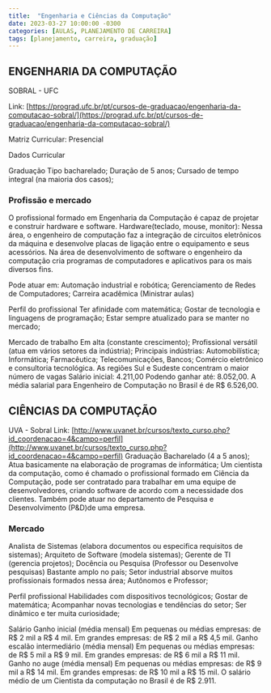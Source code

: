 ```yaml
---
title:  "Engenharia e Ciências da Computação"
date: 2023-03-27 10:00:00 -0300
categories: [AULAS, PLANEJAMENTO DE CARREIRA]
tags: [planejamento, carreira, graduação]
---
```

## ENGENHARIA DA COMPUTAÇÃO

SOBRAL - UFC

Link: [https://prograd.ufc.br/pt/cursos-de-graduacao/engenharia-da-computacao-sobral/](https://prograd.ufc.br/pt/cursos-de-graduacao/engenharia-da-computacao-sobral/)

Matriz Curricular: Presencial

Dados Curricular

Graduação
Tipo bacharelado;
Duração de 5 anos;
Cursado de tempo integral (na maioria dos casos);

### Profissão e mercado

O profissional formado em Engenharia da Computação é capaz de projetar e construir hardware e software.
Hardware(teclado, mouse, monitor):
Nessa área, o engenheiro de computação faz a integração de circuitos eletrônicos da máquina e desenvolve placas de ligação entre o equipamento e seus acessórios.
Na área de desenvolvimento de software o engenheiro da computação cria programas de computadores e aplicativos para os mais diversos fins.

Pode atuar em:
Automação industrial e robótica;
Gerenciamento de Redes de Computadores;
Carreira acadêmica (Ministrar aulas)

Perfil do profissional
Ter afinidade com matemática;
Gostar de tecnologia e linguagens de programação;
Estar sempre atualizado para se manter no mercado;

Mercado de trabalho
Em alta (constante crescimento);
Profissional versátil (atua em vários setores da indústria);
Principais indústrias:
Automobilística;
Informática;
Farmacêutica;
Telecomunicações, Bancos;
Comércio eletrônico e consultoria tecnológica.
As regiões Sul e Sudeste concentram o maior número de vagas
Salário inicial: 4.211,00
Podendo ganhar até: 8.052,00. A média salarial para Engenheiro de Computação no Brasil é de R$ 6.526,00.

## CIÊNCIAS DA COMPUTAÇÃO

UVA - Sobral Link: [http://www.uvanet.br/cursos/texto_curso.php?id_coordenacao=4&campo=perfil](http://www.uvanet.br/cursos/texto_curso.php?id_coordenacao=4&campo=perfil)
Graduação Bacharelado (4 a 5 anos);
Atua basicamente na elaboração de programas de informática;
Um cientista da computação, como é chamado o profissional formado em Ciência da Computação, pode ser contratado para trabalhar em uma equipe de desenvolvedores, criando software de acordo com  a necessidade dos clientes.
Também pode atuar no departamento de Pesquisa e Desenvolvimento (P&D)de uma empresa.

### Mercado

Analista de Sistemas (elabora documentos ou especifica requisitos de sistemas);
Arquiteto de Software (modela sistemas);
Gerente de TI (gerencia projetos);
Docência ou Pesquisa (Professor ou Desenvolve pesquisas)
Bastante amplo no país;
Setor industrial absorve muitos profissionais formados nessa área;
Autônomos e Professor;

Perfil profissional
Habilidades com dispositivos tecnológicos;
Gostar de matemática;
Acompanhar novas tecnologias e tendências do setor;
Ser dinâmico e ter muita curiosidade;

Salário
Ganho inicial (média mensal)
Em pequenas ou médias empresas: de R$ 2 mil a R$ 4 mil.
Em grandes empresas: de R$ 2 mil a R$ 4,5 mil.
Ganho escalão intermediário (média mensal)
Em pequenas ou médias empresas: de R$ 5 mil a R$ 9 mil.
Em grandes empresas: de R$ 6 mil a R$ 11 mil.
Ganho no auge (média mensal)
Em pequenas ou médias empresas: de R$ 9 mil a R$ 14 mil.
Em grandes empresas: de R$ 10 mil a R$ 15 mil.
O salário médio de um Cientista da computação no Brasil é de R$ 2.911.
